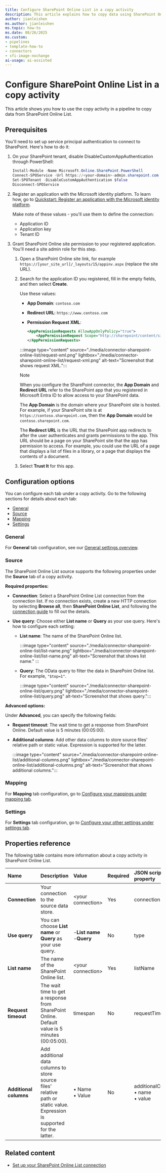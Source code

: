 ```yaml
---
title: Configure SharePoint Online List in a copy activity
description: This article explains how to copy data using SharePoint Online List.
author: jianleishen
ms.author: jianleishen
ms.topic: how-to
ms.date: 08/26/2025
ms.custom:
- pipelines
- template-how-to
- connectors
- sfi-image-nochange
ai-usage: ai-assisted
---
```


# Configure SharePoint Online List in a copy activity

This article shows you how to use the copy activity in a pipeline to copy data from SharePoint Online List.

## Prerequisites

You'll need to set up service principal authentication to connect to SharePoint. Here's how to do it:

1. On your SharePoint tenant, disable DisableCustomAppAuthentication through PowerShell:  

   ```powershell
   Install-Module -Name Microsoft.Online.SharePoint.PowerShell
   Connect-SPOService -Url https://<your-domain>-admin.sharepoint.com
   Set-SPOTenant -DisableCustomAppAuthentication $false
   Disconnect-SPOService
   ```

1. Register an application with the Microsoft identity platform. To learn how, go to [Quickstart: Register an application with the Microsoft identity platform](/entra/identity-platform/quickstart-register-app).

   Make note of these values - you'll use them to define the connection:
   - Application ID
   - Application key
   - Tenant ID

1. Grant SharePoint Online site permission to your registered application. You'll need a site admin role for this step.

   1. Open a SharePoint Online site link, for example `https://[your_site_url]/_layouts/15/appinv.aspx` (replace the site URL).
   1. Search for the application ID you registered, fill in the empty fields, and then select **Create**.

      Use these values:
      - **App Domain**: `contoso.com`
      - **Redirect URL**: `https://www.contoso.com`
      - **Permission Request XML**:

        ```xml
        <AppPermissionRequests AllowAppOnlyPolicy="true">
            <AppPermissionRequest Scope="http://sharepoint/content/sitecollection/web" Right="Read"/>
        </AppPermissionRequests>
        ```

      :::image type="content" source="./media/connector-sharepoint-online-list/request-xml.png" lightbox="./media/connector-sharepoint-online-list/request-xml.png" alt-text="Screenshot that shows request XML.":::

      > [!NOTE]
      > When you configure the SharePoint connector, the **App Domain** and **Redirect URL** refer to the SharePoint app that you registered in Microsoft Entra ID to allow access to your SharePoint data.
      >
      > The **App Domain** is the domain where your SharePoint site is hosted. For example, if your SharePoint site is at `https://contoso.sharepoint.com`, then the **App Domain** would be `contoso.sharepoint.com`.
      >
      > The **Redirect URL** is the URL that the SharePoint app redirects to after the user authenticates and grants permissions to the app. This URL should be a page on your SharePoint site that the app has permission to access. For example, you could use the URL of a page that displays a list of files in a library, or a page that displays the contents of a document.

   1. Select **Trust It** for this app.

## Configuration options

You can configure each tab under a copy activity. Go to the following sections for details about each tab:

- [General](#general)  
- [Source](#source)
- [Mapping](#mapping)
- [Settings](#settings)

### General

For **General** tab configuration, see our [General settings overview](activity-overview.md#general-settings).

### Source

The SharePoint Online List source supports the following properties under the **Source** tab of a copy activity.

**Required properties:**

- **Connection**: Select a SharePoint Online List connection from the connection list. If no connection exists, create a new HTTP connection by selecting **Browse all**, then **SharePoint Online List**, and following the [connection guide](connector-sharepoint-online-list.md) to fill out the details.
- **Use query**: Choose either **List name** or **Query** as your use query. Here's how to configure each setting:

  - **List name**: The name of the SharePoint Online list.

    :::image type="content" source="./media/connector-sharepoint-online-list/list-name.png" lightbox="./media/connector-sharepoint-online-list/list-name.png" alt-text="Screenshot that shows list name." :::

  - **Query**: The OData query to filter the data in SharePoint Online list. For example, `"$top=1"`.

    :::image type="content" source="./media/connector-sharepoint-online-list/query.png" lightbox="./media/connector-sharepoint-online-list/query.png" alt-text="Screenshot that shows query.":::

**Advanced options:**

Under **Advanced**, you can specify the following fields:

- **Request timeout**: The wait time to get a response from SharePoint Online. Default value is 5 minutes (00:05:00).
- **Additional columns**: Add other data columns to store source files' relative path or static value. Expression is supported for the latter.

  :::image type="content" source="./media/connector-sharepoint-online-list/additional-columns.png" lightbox="./media/connector-sharepoint-online-list/additional-columns.png" alt-text="Screenshot that shows additional columns.":::

### Mapping

For **Mapping** tab configuration, go to [Configure your mappings under mapping tab](copy-data-activity.md#configure-your-mappings-under-mapping-tab).

### Settings

For **Settings** tab configuration, go to [Configure your other settings under settings tab](copy-data-activity.md#configure-your-other-settings-under-settings-tab).

## Properties reference

The following table contains more information about a copy activity in SharePoint Online List.

|Name |Description |Value|Required |JSON script property |
|:---|:---|:---|:---|:---|
|**Connection** |Your connection to the source data store.|\<your connection> |Yes|connection|
|**Use query** |You can choose **List name** or **Query** as your use query.|-**List name** <br>-**Query**|No |type|
|**List name** |The name of the SharePoint Online list.|\<your connection> |Yes|listName|
|**Request timeout** |The wait time to get a response from SharePoint Online. Default value is 5 minutes (00:05:00).| timespan |No |requestTimeout|
|**Additional columns** |Add additional data columns to store source files' relative path or static value. Expression is supported for the latter.| • Name<br>• Value|No |additionalColumns:<br>• name<br>• value |

## Related content

- [Set up your SharePoint Online List connection](connector-sharepoint-online-list.md)
